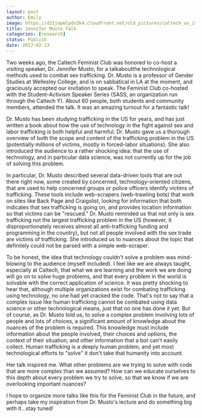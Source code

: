 ```yaml
---
layout: post
author: Emily
image: https://d31japmlpdv3k4.cloudfront.net/old_pictures/caltech_as_it_happens/6a0105349b8251970b01bb0975d2cd970d.jpg
title: Jennifer Musto Talk
categories: [research]
status: Publish
date: 2017-02-13
---
```



Two weeks ago, the Caltech Feminist Club was honored to co-host a visiting speaker, Dr. Jennifer Musto, for a talkaboutthe technological methods used to combat sex trafficking. Dr. Musto is a professor of Gender Studies at Wellesley College, and is on sabbatical in LA at the moment, and graciously accepted our invitation to speak. The Feminist Club co-hosted with the Student-Activism Speaker Series (SASS, an organization run through the Caltech Y). About 60 people, both students and community members, attended the talk. It was an amazing turnout for a fantastic talk!

Dr. Musto has been studying trafficking in the US for years, and has just written a book about how the use of technology in the fight against sex and labor trafficking is both helpful and harmful. Dr. Musto gave us a thorough overview of both the scope and content of the trafficking problem in the US (potentially millions of victims, mostly in forced-labor situations). She also introduced the audience to a rather shocking idea: that the use of technology, and in particular data science, was not currently up for the job of solving this problem.

In particular, Dr. Musto described several data-driven tools that are out there right now, some created by concerned, technology-oriented citizens, that are used to help concerned groups or police officers identify victims of trafficking. These tools include web-scrapers (web-trawling bots) that work on sites like Back Page and Craigslist, looking for information that both indicates that sex trafficking is going on, and provides location information so that victims can be "rescued." Dr. Musto reminded us that not only is sex trafficking not the largest trafficking problem in the US (however, it disproportionately receives almost all anti-trafficking funding and programming in the country), but not all people involved with the sex trade are victims of trafficking. She introduced us to nuances about the topic that definitely could not be parsed with a simple web-scraper.

To be honest, the idea that technology couldn't solve a problem was mind-blowing to the audience (myself included). I feel like we are always taught, especially at Caltech, that what we are learning and the work we are doing will go on to solve huge problems, and that every problem in the world is solvable with the correct application of science. It was pretty shocking to hear that, although multiple organizations exist for combating trafficking using technology, no one had yet cracked the code. That's not to say that a complex issue like human trafficking cannot be combated using data science or other technological means, just that no one has done it yet. But of course, as Dr. Musto told us, to solve a complex problem involving lots of people and lots of choices, a significant amount of knowledge about the nuances of the problem is required. This knowledge must include information about the people involved, their choices and options, the context of their situation, and other information that a bot can't easily collect. Human trafficking is a deeply human problem, and yet most technological efforts to "solve" it don't take that humanity into account.

Her talk inspired me. What other problems are we trying to solve with code that are more complex than we assumed? How can we educate ourselves to this depth about every problem we try to solve, so that we know if we are overlooking important nuances?

I hope to organize more talks like this for the Feminist Club in the future, and perhaps take my inspiration from Dr. Musto's lecture and do something big with it...stay tuned!

